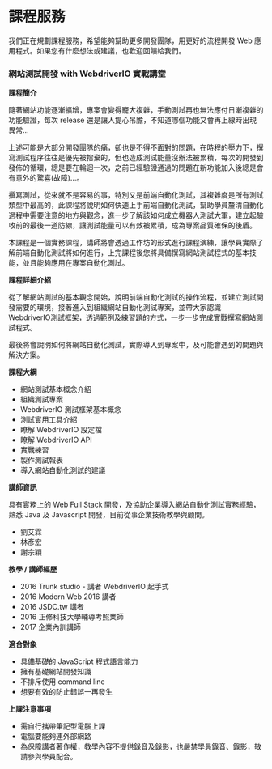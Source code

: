 # 課程服務

我們正在規劃課程服務，希望能夠幫助更多開發團隊，用更好的流程開發 Web 應用程式。如果您有什麼想法或建議，也歡迎回饋給我們。

### 網站測試開發 with WebdriverIO 實戰講堂

**課程簡介**

隨著網站功能逐漸擴增，專案會變得寵大複雜，手動測試再也無法應付日漸複雜的功能驗證，每次 release 還是讓人提心吊膽，不知道哪個功能又會再上線時出現異常…

上述可能是大部分開發團隊的痛，卻也是不得不面對的問題，在時程的壓力下，撰寫測試程序往往是優先被捨棄的，但也造成測試能量沒辦法被累積，每次的開發到發佈的循環，總是要在輪迴一次，之前已經驗證通過的問題在新功能加入後總是會有意外的驚喜(故障)…。

撰寫測試，從來就不是容易的事，特別又是前端自動化測試，其複雜度是所有測試類型中最高的，此課程將說明如何快速上手前端自動化測試，幫助學員釐清自動化過程中需要注意的地方與觀念，進一步了解該如何成立機器人測試大軍，建立起驗收前的最後一道防線，讓測試能量可以有效被累積，成為專案品質確保的後盾。

本課程是一個實務課程，講師將會透過工作坊的形式進行課程演練，讓學員實際了解前端自動化測試將如何進行，上完課程後您將具備撰寫網站測試程式的基本技能，並且能夠應用在專案自動化測試。

**課程詳細介紹**

從了解網站測試的基本觀念開始，說明前端自動化測試的操作流程，並建立測試開發需要的環境，接著進入到組織網站自動化測試專案，並帶大家認識 WebdriverIO測試框架，透過範例及練習題的方式，一步一步完成實戰撰寫網站測試程式。

最後將會說明如何將網站自動化測試，實際導入到專案中，及可能會遇到的問題與解決方案。

**課程大綱**

* 網站測試基本概念介紹
* 組織測試專案
* WebdriverIO 測試框架基本概念
* 測試實用工具介紹
* 瞭解 WebdriverIO 設定檔
* 瞭解 WebdriverIO API
* 實戰練習
* 製作測試報表
* 導入網站自動化測試的建議

**講師資訊**

具有實務上的 Web Full Stack 開發，及協助企業導入網站自動化測試實務經驗，熟悉 Java 及 Javascript 開發，目前從事企業技術教學與顧問。

* 劉艾霖
* 林彥宏
* 謝宗穎

**教學 / 講師經歷**

* 2016 Trunk studio - 講者 WebdriverIO 起手式
* 2016 Modern Web 2016 講者
* 2016 JSDC.tw 講者
* 2016 正修科技大學輔導考照業師
* 2017 企業內訓講師

**適合對象**

* 具備基礎的 JavaScript 程式語言能力
* 擁有基礎網站開發知識
* 不排斥使用 command line
* 想要有效的防止錯誤一再發生

**上課注意事項**

* 需自行攜帶筆記型電腦上課
* 電腦要能夠連外部網路
* 為保障講者著作權，教學內容不提供錄音及錄影，也嚴禁學員錄音、錄影，敬請參與學員配合。
